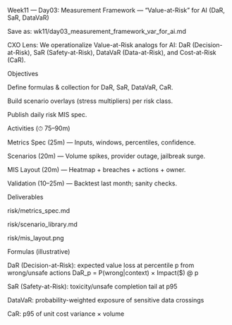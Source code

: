Week11 — Day03: Measurement Framework — “Value-at-Risk” for AI (DaR, SaR, DataVaR)

Save as: wk11/day03_measurement_framework_var_for_ai.md

CXO Lens: We operationalize Value-at-Risk analogs for AI:
DaR (Decision-at-Risk), SaR (Safety-at-Risk), DataVaR (Data-at-Risk), and Cost-at-Risk (CaR).

Objectives

Define formulas & collection for DaR, SaR, DataVaR, CaR.

Build scenario overlays (stress multipliers) per risk class.

Publish daily risk MIS spec.

Activities (⏱ 75–90m)

Metrics Spec (25m) — Inputs, windows, percentiles, confidence.

Scenarios (20m) — Volume spikes, provider outage, jailbreak surge.

MIS Layout (20m) — Heatmap + breaches + actions + owner.

Validation (10–25m) — Backtest last month; sanity checks.

Deliverables

risk/metrics_spec.md

risk/scenario_library.md

risk/mis_layout.png

Formulas (illustrative)

DaR (Decision-at-Risk): expected value loss at percentile p from wrong/unsafe actions
DaR_p = P(wrong|context) × Impact($) @ p

SaR (Safety-at-Risk): toxicity/unsafe completion tail at p95

DataVaR: probability-weighted exposure of sensitive data crossings

CaR: p95 of unit cost variance × volume
